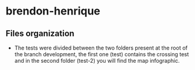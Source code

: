 # brendon-henrique


## Files organization

- The tests were divided between the two folders present at the root of the branch development, the first one (test) contains the crossing test and in the second folder (test-2) you will find the map infographic.
